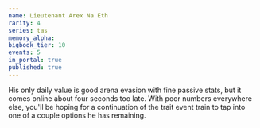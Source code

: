 ```yaml
---
name: Lieutenant Arex Na Eth
rarity: 4
series: tas
memory_alpha:
bigbook_tier: 10
events: 5
in_portal: true
published: true
---
```


His only daily value is good arena evasion with fine passive stats, but it comes online about four seconds too late. With poor numbers everywhere else, you'll be hoping for a continuation of the trait event train to tap into one of a couple options he has remaining.
